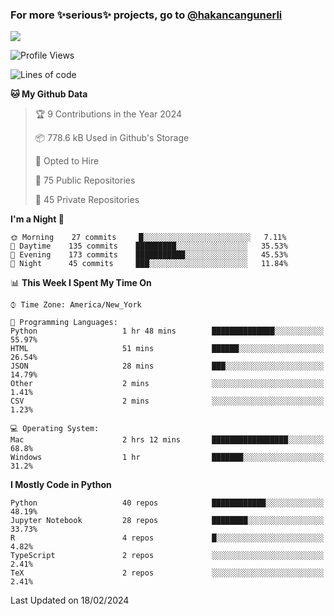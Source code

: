 ### For more ✨serious✨ projects, go to [@hakancangunerli](https://github.com/hakancangunerli)

![](https://github-readme-stats.vercel.app/api/top-langs/?username=hakancangunerli&layout=compact&hide=jupyter%20notebook,tex,html,shell,CSS,Ruby,Makefile,EmberScript,MATLAB,C&langs_count=6&exclude_repo=2015-csharp,gt_code,gsu_code,uga_code,uga_robotics)

<!--START_SECTION:waka-->
![Profile Views](http://img.shields.io/badge/Profile%20Views-0-blue)

![Lines of code](https://img.shields.io/badge/From%20Hello%20World%20I%27ve%20Written-479683%20lines%20of%20code-blue)

**🐱 My Github Data** 

> 🏆 9 Contributions in the Year 2024
 > 
> 📦 778.6 kB Used in Github's Storage 
 > 
> 💼 Opted to Hire
 > 
> 📜 75 Public Repositories 
 > 
> 🔑 45 Private Repositories  
 > 
**I'm a Night 🦉** 

```text
🌞 Morning    27 commits     █░░░░░░░░░░░░░░░░░░░░░░░░   7.11% 
🌆 Daytime    135 commits    █████████░░░░░░░░░░░░░░░░   35.53% 
🌃 Evening    173 commits    ███████████░░░░░░░░░░░░░░   45.53% 
🌙 Night      45 commits     ███░░░░░░░░░░░░░░░░░░░░░░   11.84%

```


📊 **This Week I Spent My Time On** 

```text
⌚︎ Time Zone: America/New_York

💬 Programming Languages: 
Python                   1 hr 48 mins        ██████████████░░░░░░░░░░░   55.97% 
HTML                     51 mins             ██████░░░░░░░░░░░░░░░░░░░   26.54% 
JSON                     28 mins             ███░░░░░░░░░░░░░░░░░░░░░░   14.79% 
Other                    2 mins              ░░░░░░░░░░░░░░░░░░░░░░░░░   1.41% 
CSV                      2 mins              ░░░░░░░░░░░░░░░░░░░░░░░░░   1.23%

💻 Operating System: 
Mac                      2 hrs 12 mins       █████████████████░░░░░░░░   68.8% 
Windows                  1 hr                ███████░░░░░░░░░░░░░░░░░░   31.2%

```

**I Mostly Code in Python** 

```text
Python                   40 repos            ████████████░░░░░░░░░░░░░   48.19% 
Jupyter Notebook         28 repos            ████████░░░░░░░░░░░░░░░░░   33.73% 
R                        4 repos             █░░░░░░░░░░░░░░░░░░░░░░░░   4.82% 
TypeScript               2 repos             ░░░░░░░░░░░░░░░░░░░░░░░░░   2.41% 
TeX                      2 repos             ░░░░░░░░░░░░░░░░░░░░░░░░░   2.41%

```



 Last Updated on 18/02/2024
<!--END_SECTION:waka-->


